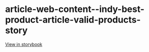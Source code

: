 # article-web-content--indy-best-product-article-valid-products-story

[View in storybook](https://raw.githack.com/Independent-Digital-News-and-Media-Ltd/indy-branch-review/PR-7767-sb/index.html?path=/story/article-web-content--indy-best-product-article-valid-products-story)